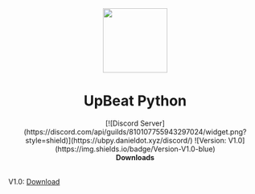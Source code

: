<div align="center">
  <img src="https://media.discordapp.net/attachments/810107756421709827/810114469295685642/download.png" width="128px" style="max-width: 100%;">
  <h1>UpBeat Python</h1>
  [![Discord Server](https://discord.com/api/guilds/810107755943297024/widget.png?style=shield)](https://ubpy.danieldot.xyz/discord/)
  ![Version: V1.0](https://img.shields.io/badge/Version-V1.0-blue)
  <br>
  <b>Downloads</b>
  <br>
</div>
<br>

V1.0: [Download](https://upbeatpy.ml/downloads/v1.0/upbeat.py)
